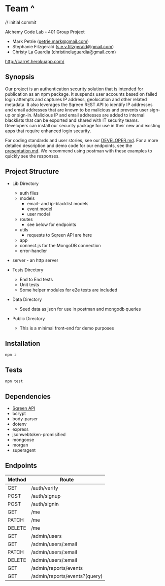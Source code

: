 # Team ^

// initial commit 

Alchemy Code Lab - 401 Group Project

* Mark Petrie (petrie.mark@gmail.com)
* Stephanie Fitzgerald (s.e.v.fitzgerald@gmail.com)
* Christy La Guardia (christinelaguardia@gmail.com)

<http://carret.herokuapp.com/>

## Synopsis

Our project is an authentication security solution that is intended for publication as an npm package. It suspends user accounts based on failed login attempts and captures IP address, geolocation and other related metadata. It also leverages the Sqreen REST API to identify IP addresses and email addresses that are known to be malicious and prevents user sign-up or sign-in. Malicious IP and email addresses are added to internal blacklists that can be exported and shared with IT security teams. Developers can install our security package for use in their new and existing apps that require enhanced login security.

For coding standards and user stories, see our [DEVELOPER.md](DEVELOPER.md).
For a more detailed description and demo code for our endpoints, see the [presentation.md](presentation.md). We recommend using postman with these examples to quickly see the responses.

## Project Structure

* Lib Directory
    * auth files
    * models
        * email- and ip-blacklist models
        * event model
        * user model
    * routes
        * see below for endpoints
    * utils
        * requests to Sqreen API are here
    * app
    * connect.js for the MongoDB connection
    * error-handler

* server - an http server

* Tests Directory
    * End to End tests
    * Unit tests
    * Some helper modules for e2e tests are included

* Data Directory
    * Seed data as json for use in postman and mongodb queries

* Public Directory 
    * This is a minimal front-end for demo purposes

## Installation

`npm i`

## Tests

`npm test`

## Dependencies

* [Sqreen API](https://doc.sqreen.io/reference)
* bcrypt
* body-parser
* dotenv
* express
* jsonwebtoken-promisified
* mongoose
* morgan
* superagent

## Endpoints

Method | Route
--- | ---
GET | /auth/verify
POST | /auth/signup
POST | /auth/signin
GET | /me
PATCH | /me
DELETE | /me
GET | /admin/users
GET | /admin/users/:email
PATCH | /admin/users/:email
DELETE | /admin/users/:email
GET | /admin/reports/events
GET | /admin/reports/events?(query)
